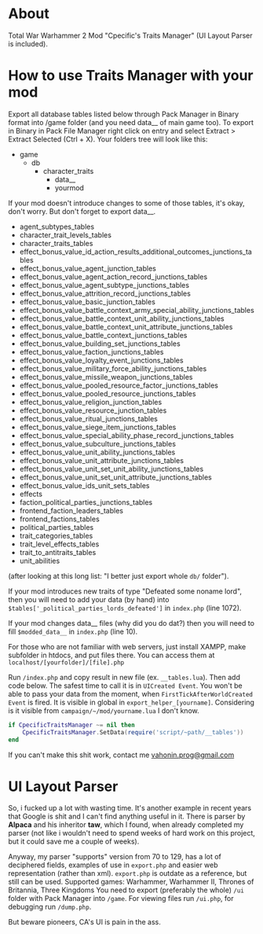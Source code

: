 # About
Total War Warhammer 2 Mod "Cpecific's Traits Manager" (UI Layout Parser is included).

# How to use Traits Manager with your mod
Export all database tables listed below through Pack Manager in Binary format into /game folder (and you need data__ of main game too). To export in Binary in Pack File Manager right click on entry and select Extract > Extract Selected (Ctrl + X).
Your folders tree will look like this:
- game
  - db
    - character_traits
	  - data__
	  - yourmod

If your mod doesn't introduce changes to some of those tables, it's okay, don't worry. But don't forget to export data__.
* agent_subtypes_tables
* character_trait_levels_tables
* character_traits_tables
* effect_bonus_value_id_action_results_additional_outcomes_junctions_tables
* effect_bonus_value_agent_junction_tables
* effect_bonus_value_agent_action_record_junctions_tables
* effect_bonus_value_agent_subtype_junctions_tables
* effect_bonus_value_attrition_record_junctions_tables
* effect_bonus_value_basic_junction_tables
* effect_bonus_value_battle_context_army_special_ability_junctions_tables
* effect_bonus_value_battle_context_unit_ability_junctions_tables
* effect_bonus_value_battle_context_unit_attribute_junctions_tables
* effect_bonus_value_battle_context_junctions_tables
* effect_bonus_value_building_set_junctions_tables
* effect_bonus_value_faction_junctions_tables
* effect_bonus_value_loyalty_event_junctions_tables
* effect_bonus_value_military_force_ability_junctions_tables
* effect_bonus_value_missile_weapon_junctions_tables
* effect_bonus_value_pooled_resource_factor_junctions_tables
* effect_bonus_value_pooled_resource_junctions_tables
* effect_bonus_value_religion_junction_tables
* effect_bonus_value_resource_junction_tables
* effect_bonus_value_ritual_junctions_tables
* effect_bonus_value_siege_item_junctions_tables
* effect_bonus_value_special_ability_phase_record_junctions_tables
* effect_bonus_value_subculture_junctions_tables
* effect_bonus_value_unit_ability_junctions_tables
* effect_bonus_value_unit_attribute_junctions_tables
* effect_bonus_value_unit_set_unit_ability_junctions_tables
* effect_bonus_value_unit_set_unit_attribute_junctions_tables
* effect_bonus_value_ids_unit_sets_tables
* effects
* faction_political_parties_junctions_tables
* frontend_faction_leaders_tables
* frontend_factions_tables
* political_parties_tables
* trait_categories_tables
* trait_level_effects_tables
* trait_to_antitraits_tables
* unit_abilities

(after looking at this long list: "I better just export whole `db/` folder").

If your mod introduces new traits of type "Defeated some noname lord", then you will need to add your data (by hand) into `$tables['_political_parties_lords_defeated']` in `index.php` (line 1072).

If your mod changes data__ files (why did you do dat?) then you will need to fill `$modded_data__` in `index.php` (line 10).

For those who are not familiar with web servers, just install XAMPP, make subfolder in htdocs, and put files there. You can access them at `localhost/[yourfolder]/[file].php`

Run `/index.php` and copy result in new file (ex. `__tables.lua`). Then add code below. The safest time to call it is in `UICreated Event`. You won't be able to pass your data from the moment, when `FirstTickAfterWorldCreated Event` is fired. It is visible in global in `export_helper_[yourname]`. Considering is it visible from `campaign/~/mod/yourname.lua` I don't know.
```lua
if CpecificTraitsManager ~= nil then
	CpecificTraitsManager.SetData(require('script/~path/__tables'))
end
```

If you can't make this shit work, contact me vahonin.prog@gmail.com

# UI Layout Parser
So, i fucked up a lot with wasting time. It's another example in recent years that Google is shit and I can't find anything useful in it.
There is parser by __Alpaca__ and his inheritor __taw__, which I found, when already completed my parser (not like i wouldn't need to spend weeks of hard work on this project, but it could save me a couple of weeks).

Anyway, my parser "supports" version from 70 to 129, has a lot of deciphered fields, examples of use in `export.php` and easier web representation (rather than xml). `export.php` is outdate as a reference, but still can be used.
Supported games: Warhammer, Warhammer II, Thrones of Britannia, Three Kingdoms
You need to export (preferably the whole) `/ui` folder with Pack Manager into `/game`.
For viewing files run `/ui.php`, for debugging run `/dump.php`.

But beware pioneers, CA's UI is pain in the ass.
